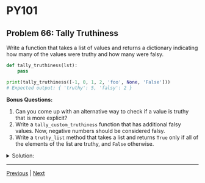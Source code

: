 # PY101
## Problem 66: Tally Truthiness

Write a function that takes a list of values and returns a dictionary indicating how many of the values were truthy and how many were falsy.

```python
def tally_truthiness(lst):
    pass

print(tally_truthiness([-1, 0, 1, 2, 'foo', None, 'False']))
# Expected output: { 'truthy': 5, 'falsy': 2 }
```

**Bonus Questions:**
1. Can you come up with an alternative way to check if a value is truthy that is more explicit?
2. Write a `tally_custom_truthiness` function that has additional falsy values. Now, negative numbers should be considered falsy.
3. Write a `truthy_list` method that takes a list and returns `True` only if all of the elements of the list are truthy, and `False` otherwise.

<details>
<summary>Solution:</summary>

```python
def tally_truthiness(lst):
    result = {'truthy': 0, 'falsy': 0}
    
    for value in lst:
        if value:  # Check if the value is truthy
            result['truthy'] += 1
        else:  # The value is falsy
            result['falsy'] += 1
    
    return result
```

**Bonus Answers:**

**Bonus 1**: Use `bool(value)` to explicitly convert to a boolean:

```python
def tally_truthiness(lst):
    result = {'truthy': 0, 'falsy': 0}
    
    for value in lst:
        if bool(value):
            result['truthy'] += 1
        else:
            result['falsy'] += 1
    
    return result
```

**Bonus 2**:

```python
def tally_custom_truthiness(lst):
    result = {'truthy': 0, 'falsy': 0}
    
    for value in lst:
        # Check if value is a negative number
        if isinstance(value, (int, float)) and value < 0:
            result['falsy'] += 1
        elif value:
            result['truthy'] += 1
        else:
            result['falsy'] += 1
    
    return result
```

**Bonus 3**:

```python
def truthy_list(lst):
    for value in lst:
        if not value:  # If any value is falsy
            return False
    return True

# Example usage
print(truthy_list([-1, 1, 2, 'foo']))  # True, all values are truthy
print(truthy_list([0, 1, 2, 'foo']))   # False, 0 is falsy
```

</details>

---

[Previous](065.md) | [Next](067.md)


